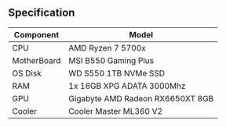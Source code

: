## Specification

| Component        | Model                                              |
| ---------------- | ---------------------------------------------------|
| CPU              | AMD Ryzen 7 5700x                                  |
| MotherBoard      | MSI B550 Gaming Plus                               |
| OS Disk          | WD S550 1TB NVMe SSD                               |
| RAM              | 1x 16GB XPG ADATA 3000Mhz                          |
| GPU              | Gigabyte AMD Radeon RX6650XT 8GB                   |
| Cooler    	     | Cooler Master ML360 V2          		                |
